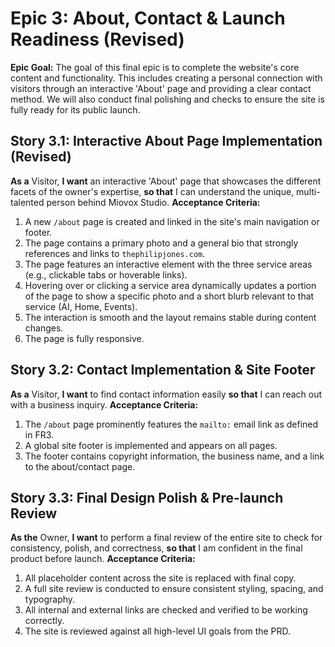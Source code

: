 # Epic 3: About, Contact & Launch Readiness (Revised)

**Epic Goal:** The goal of this final epic is to complete the website's core content and functionality. This includes creating a personal connection with visitors through an interactive 'About' page and providing a clear contact method. We will also conduct final polishing and checks to ensure the site is fully ready for its public launch.

## Story 3.1: Interactive About Page Implementation (Revised)

**As a** Visitor, **I want** an interactive 'About' page that showcases the different facets of the owner's expertise, **so that** I can understand the unique, multi-talented person behind Miovox Studio.
**Acceptance Criteria:**

1.  A new `/about` page is created and linked in the site's main navigation or footer.
2.  The page contains a primary photo and a general bio that strongly references and links to `thephilipjones.com`.
3.  The page features an interactive element with the three service areas (e.g., clickable tabs or hoverable links).
4.  Hovering over or clicking a service area dynamically updates a portion of the page to show a specific photo and a short blurb relevant to that service (AI, Home, Events).
5.  The interaction is smooth and the layout remains stable during content changes.
6.  The page is fully responsive.

## Story 3.2: Contact Implementation & Site Footer

**As a** Visitor, **I want** to find contact information easily **so that** I can reach out with a business inquiry.
**Acceptance Criteria:**

1.  The `/about` page prominently features the `mailto:` email link as defined in FR3.
2.  A global site footer is implemented and appears on all pages.
3.  The footer contains copyright information, the business name, and a link to the about/contact page.

## Story 3.3: Final Design Polish & Pre-launch Review

**As the** Owner, **I want** to perform a final review of the entire site to check for consistency, polish, and correctness, **so that** I am confident in the final product before launch.
**Acceptance Criteria:**

1.  All placeholder content across the site is replaced with final copy.
2.  A full site review is conducted to ensure consistent styling, spacing, and typography.
3.  All internal and external links are checked and verified to be working correctly.
4.  The site is reviewed against all high-level UI goals from the PRD.
